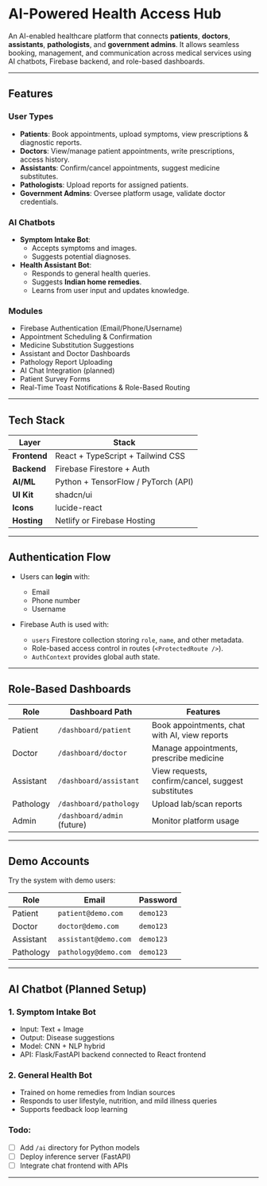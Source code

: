 # AI-Powered Health Access Hub

An AI-enabled healthcare platform that connects **patients**, **doctors**, **assistants**, **pathologists**, and **government admins**. It allows seamless booking, management, and communication across medical services using AI chatbots, Firebase backend, and role-based dashboards.

---

## Features

### User Types
- **Patients**: Book appointments, upload symptoms, view prescriptions & diagnostic reports.
- **Doctors**: View/manage patient appointments, write prescriptions, access history.
- **Assistants**: Confirm/cancel appointments, suggest medicine substitutes.
- **Pathologists**: Upload reports for assigned patients.
- **Government Admins**: Oversee platform usage, validate doctor credentials.

### AI Chatbots
- **Symptom Intake Bot**:
  - Accepts symptoms and images.
  - Suggests potential diagnoses.
- **Health Assistant Bot**:
  - Responds to general health queries.
  - Suggests **Indian home remedies**.
  - Learns from user input and updates knowledge.

### Modules
-  Firebase Authentication (Email/Phone/Username)
-  Appointment Scheduling & Confirmation
-  Medicine Substitution Suggestions
-  Assistant and Doctor Dashboards
-  Pathology Report Uploading
-  AI Chat Integration (planned)
-  Patient Survey Forms
-  Real-Time Toast Notifications & Role-Based Routing

---

## Tech Stack

| Layer         | Stack                               |
|---------------|--------------------------------------|
| **Frontend**  | React + TypeScript + Tailwind CSS    |
| **Backend**   | Firebase Firestore + Auth            |
| **AI/ML**     | Python + TensorFlow / PyTorch (API)  |
| **UI Kit**    | shadcn/ui                            |
| **Icons**     | lucide-react                         |
| **Hosting**   | Netlify or Firebase Hosting          |

---

## Authentication Flow

- Users can **login** with:
  - Email
  - Phone number
  - Username

- Firebase Auth is used with:
  - `users` Firestore collection storing `role`, `name`, and other metadata.
  - Role-based access control in routes (`<ProtectedRoute />`).
  - `AuthContext` provides global auth state.

---

## Role-Based Dashboards

| Role       | Dashboard Path              | Features                                                |
|------------|-----------------------------|---------------------------------------------------------|
| Patient    | `/dashboard/patient`        | Book appointments, chat with AI, view reports          |
| Doctor     | `/dashboard/doctor`         | Manage appointments, prescribe medicine                |
| Assistant  | `/dashboard/assistant`      | View requests, confirm/cancel, suggest substitutes     |
| Pathology  | `/dashboard/pathology`      | Upload lab/scan reports                                |
| Admin      | `/dashboard/admin` (future) | Monitor platform usage                                 |

---

## Demo Accounts

Try the system with demo users:

| Role       | Email                      | Password  |
|------------|----------------------------|-----------|
| Patient    | `patient@demo.com`         | `demo123` |
| Doctor     | `doctor@demo.com`          | `demo123` |
| Assistant  | `assistant@demo.com`       | `demo123` |
| Pathology  | `pathology@demo.com`       | `demo123` |

---

## AI Chatbot (Planned Setup)

### 1. Symptom Intake Bot
- Input: Text + Image
- Output: Disease suggestions
- Model: CNN + NLP hybrid
- API: Flask/FastAPI backend connected to React frontend

### 2. General Health Bot
- Trained on home remedies from Indian sources
- Responds to user lifestyle, nutrition, and mild illness queries
- Supports feedback loop learning

### Todo:
- [ ] Add `/ai` directory for Python models
- [ ] Deploy inference server (FastAPI)
- [ ] Integrate chat frontend with APIs

---